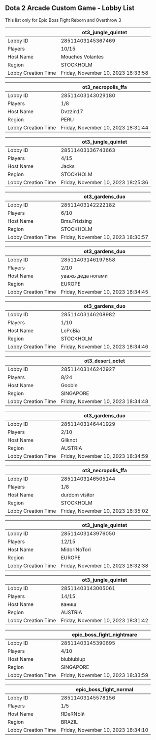 ## Dota 2 Arcade Custom Game - Lobby List

This list only for Epic Boss Fight Reborn and Overthrow 3

|  | ot3_jungle_quintet |
| ------ | ------ |
| Lobby ID | 28511403145367469 |
| Players | 10/15 |
| Host Name | Mouches Volantes |
| Region | STOCKHOLM |
| Lobby Creation Time | Friday, November 10, 2023 18:33:58 |


|  | ot3_necropolis_ffa |
| ------ | ------ |
| Lobby ID | 28511403143029180 |
| Players | 1/8 |
| Host Name | Dvzzin17 |
| Region | PERU |
| Lobby Creation Time | Friday, November 10, 2023 18:31:44 |


|  | ot3_jungle_quintet |
| ------ | ------ |
| Lobby ID | 28511403136743663 |
| Players | 4/15 |
| Host Name | Jacks |
| Region | STOCKHOLM |
| Lobby Creation Time | Friday, November 10, 2023 18:25:36 |


|  | ot3_gardens_duo |
| ------ | ------ |
| Lobby ID | 28511403142222182 |
| Players | 6/10 |
| Host Name | Bms.Frizising |
| Region | STOCKHOLM |
| Lobby Creation Time | Friday, November 10, 2023 18:30:57 |


|  | ot3_gardens_duo |
| ------ | ------ |
| Lobby ID | 28511403146197858 |
| Players | 2/10 |
| Host Name | уважь деда ногами |
| Region | EUROPE |
| Lobby Creation Time | Friday, November 10, 2023 18:34:45 |


|  | ot3_gardens_duo |
| ------ | ------ |
| Lobby ID | 28511403146208982 |
| Players | 1/10 |
| Host Name | LoPoBia |
| Region | STOCKHOLM |
| Lobby Creation Time | Friday, November 10, 2023 18:34:46 |


|  | ot3_desert_octet |
| ------ | ------ |
| Lobby ID | 28511403146242927 |
| Players | 8/24 |
| Host Name | Gooble |
| Region | SINGAPORE |
| Lobby Creation Time | Friday, November 10, 2023 18:34:48 |


|  | ot3_gardens_duo |
| ------ | ------ |
| Lobby ID | 28511403146441929 |
| Players | 2/10 |
| Host Name | Gliknot |
| Region | AUSTRIA |
| Lobby Creation Time | Friday, November 10, 2023 18:34:59 |


|  | ot3_necropolis_ffa |
| ------ | ------ |
| Lobby ID | 28511403146505144 |
| Players | 1/8 |
| Host Name | durdom visitor |
| Region | STOCKHOLM |
| Lobby Creation Time | Friday, November 10, 2023 18:35:02 |


|  | ot3_jungle_quintet |
| ------ | ------ |
| Lobby ID | 28511403143976050 |
| Players | 12/15 |
| Host Name | MidoriNoTori |
| Region | EUROPE |
| Lobby Creation Time | Friday, November 10, 2023 18:32:38 |


|  | ot3_jungle_quintet |
| ------ | ------ |
| Lobby ID | 28511403143005061 |
| Players | 14/15 |
| Host Name | ваниш |
| Region | AUSTRIA |
| Lobby Creation Time | Friday, November 10, 2023 18:31:42 |


|  | epic_boss_fight_nightmare |
| ------ | ------ |
| Lobby ID | 28511403145390695 |
| Players | 4/10 |
| Host Name | biubiubiup |
| Region | SINGAPORE |
| Lobby Creation Time | Friday, November 10, 2023 18:33:59 |


|  | epic_boss_fight_normal |
| ------ | ------ |
| Lobby ID | 28511403145578156 |
| Players | 1/5 |
| Host Name | ЯDeRNЫй |
| Region | BRAZIL |
| Lobby Creation Time | Friday, November 10, 2023 18:34:10 |


